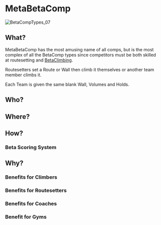 # MetaBetaComp

![BetaCompTypes_07](/BetaCompTypes_07.png)

## What?

MetaBetaComp has the most amusing name of all comps, but is the most complex of all the BetaComp types since competitors must be both skilled at routesetting and [BetaClimbing](/guide/What/WhatBeta).

Routesetters set a Route or Wall then climb it themselves or another team member climbs it.

Each Team is given the same blank Wall, Volumes and Holds. 


## Who?


## Where?

## How?

### Beta Scoring System

## Why?

### Benefits for Climbers

### Benefits for Routesetters

### Benefits for Coaches

### Benefit for Gyms 